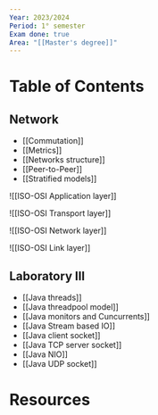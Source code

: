 ```yaml
---
Year: 2023/2024
Period: 1° semester
Exam done: true
Area: "[[Master's degree]]"
---
```

# Table of Contents

## Network

- [[Commutation]]
- [[Metrics]]
- [[Networks structure]]
- [[Peer-to-Peer]]
- [[Stratified models]]

![[ISO-OSI Application layer]]

![[ISO-OSI Transport layer]]

![[ISO-OSI Network layer]]

![[ISO-OSI Link layer]]

## Laboratory III

- [[Java threads]]
- [[Java threadpool model]]
- [[Java monitors and Cuncurrents]]
- [[Java Stream based IO]]
- [[Java client socket]]
- [[Java TCP server socket]]
- [[Java NIO]]
- [[Java UDP socket]]
# Resources
